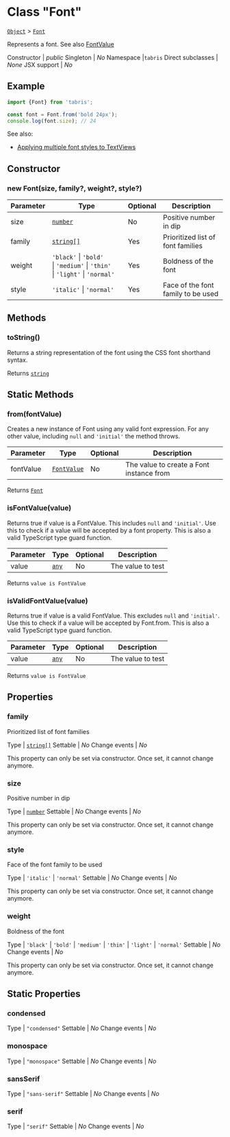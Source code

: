 ---
---
# Class "Font"

<span style="white-space:nowrap;">[`Object`](https://developer.mozilla.org/en-US/docs/Web/JavaScript/Reference/Global_Objects/Object)</span> > <span style="white-space:nowrap;">[`Font`](Font.md)</span>

Represents a font. See also [FontValue](../types.html#fontvalue)


Constructor | *public*
Singleton | *No*
Namespace |`tabris`
Direct subclasses | *None*
JSX support | *No*


## Example
```js
import {Font} from 'tabris';

const font = Font.from('bold 24px');
console.log(font.size); // 24
```

See also:

- [Applying multiple font styles to TextViews](https://github.com/eclipsesource/tabris-js/tree/v3.0.0-rc1/snippets/textview-font-bundled.js)

## Constructor

### new Font(size, family?, weight?, style?)

Parameter|Type|Optional|Description
-|-|-|-
size | <span style="white-space:nowrap;">[`number`](https://developer.mozilla.org/en-US/docs/Web/JavaScript/Data_structures#Number_type)</span> | No | Positive number in dip
family | <span style="white-space:nowrap;">[`string[]`](https://developer.mozilla.org/en-US/docs/Web/JavaScript/Data_structures#String_type)</span> | Yes | Prioritized list of font families
weight | <span style="white-space:nowrap;">`'black'` \| `'bold'` \| `'medium'` \| `'thin'` \| `'light'` \| `'normal'`</span> | Yes | Boldness of the font
style | <span style="white-space:nowrap;">`'italic'` \| `'normal'`</span> | Yes | Face of the font family to be used

## Methods

### toString()



Returns a string representation of the font using the CSS font shorthand syntax.

Returns <span style="white-space:nowrap;">[`string`](https://developer.mozilla.org/en-US/docs/Web/JavaScript/Data_structures#String_type)</span>

## Static Methods

### from(fontValue)



Creates a new instance of Font using any valid font expression. For any other value, including `null` and `'initial'` the method throws.


Parameter|Type|Optional|Description
-|-|-|-
fontValue | <span style="white-space:nowrap;">[`FontValue`](../types.md#fontvalue)</span> | No | The value to create a Font instance from


Returns <span style="white-space:nowrap;">[`Font`](Font.md)</span>

### isFontValue(value)



Returns true if value is a FontValue. This includes `null` and `'initial'`. Use this to check if a value will be accepted by a font property. This is also a valid TypeScript type guard function.


Parameter|Type|Optional|Description
-|-|-|-
value | <span style="white-space:nowrap;">[`any`](https://www.typescriptlang.org/docs/handbook/basic-types.html#any)</span> | No | The value to test


Returns <span style="white-space:nowrap;">`value is FontValue`</span>

### isValidFontValue(value)



Returns true if value is a valid FontValue. This excludes `null` and `'initial'`. Use this to check if a value will be accepted by Font.from. This is also a valid TypeScript type guard function.


Parameter|Type|Optional|Description
-|-|-|-
value | <span style="white-space:nowrap;">[`any`](https://www.typescriptlang.org/docs/handbook/basic-types.html#any)</span> | No | The value to test


Returns <span style="white-space:nowrap;">`value is FontValue`</span>


## Properties

### family


Prioritized list of font families

Type | <span style="white-space:nowrap;">[`string[]`](https://developer.mozilla.org/en-US/docs/Web/JavaScript/Data_structures#String_type)</span>
Settable | *No*
Change events | *No*




This property can only be set via constructor. Once set, it cannot change anymore.

### size


Positive number in dip

Type | <span style="white-space:nowrap;">[`number`](https://developer.mozilla.org/en-US/docs/Web/JavaScript/Data_structures#Number_type)</span>
Settable | *No*
Change events | *No*




This property can only be set via constructor. Once set, it cannot change anymore.

### style


Face of the font family to be used

Type | <span style="white-space:nowrap;">`'italic'` \| `'normal'`</span>
Settable | *No*
Change events | *No*




This property can only be set via constructor. Once set, it cannot change anymore.

### weight


Boldness of the font

Type | <span style="white-space:nowrap;">`'black'` \| `'bold'` \| `'medium'` \| `'thin'` \| `'light'` \| `'normal'`</span>
Settable | *No*
Change events | *No*




This property can only be set via constructor. Once set, it cannot change anymore.

## Static Properties

### condensed



Type | <span style="white-space:nowrap;">`"condensed"`</span>
Settable | *No*
Change events | *No*




### monospace



Type | <span style="white-space:nowrap;">`"monospace"`</span>
Settable | *No*
Change events | *No*




### sansSerif



Type | <span style="white-space:nowrap;">`"sans-serif"`</span>
Settable | *No*
Change events | *No*




### serif



Type | <span style="white-space:nowrap;">`"serif"`</span>
Settable | *No*
Change events | *No*




